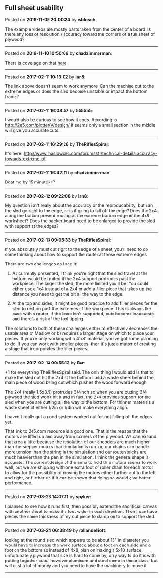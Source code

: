 ## Full sheet usability
Posted on **2016-11-09 20:00:24** by **wblosch**:

The example videos are mostly parts taken from the center of a board. Is there any loss of resolution / accuracy toward the corners of a full sheet of plywood?

---

Posted on **2016-11-10 10:50:06** by **chadzimmerman**:

There is coverage on that [here](http://www.maslowcnc.com/forums/#!/hardware-issues:accuracy-towards-extreme-of)

---

Posted on **2017-02-11 10:13:02** by **ian8**:

The link above doesn't seem to work anymore.  Can the machine cut to the extreme edges or does the sled become unstable or impact the bottom frame?

---

Posted on **2017-02-11 16:08:57** by **555555**:

I would also be curious to see how it does. According to http://2e5.com/plotter/V/design/  it seems only a small section in the middle will give you accurate cuts.

---

Posted on **2017-02-11 16:29:26** by **TheRiflesSpiral**:

It's here: http://www.maslowcnc.com/forums/#!/technical-details:accuracy-towards-extreme-of

---

Posted on **2017-02-11 16:42:11** by **chadzimmerman**:

Beat me by 15 minutes :P

---

Posted on **2017-02-12 09:22:08** by **ian8**:

My question isn't really about the accuracy or the reproducability, but can the sled go right to the edge, or is it going to fall off the edge?  Does the 2x4 along the bottom prevent routing at the extreme bottom edge of the 4x8 worksheet?  Does the backer board need to be enlarged to provide the sled with support at the edges?

---

Posted on **2017-02-13 09:05:33** by **TheRiflesSpiral**:

If you absolutely must cut right to the edge of a sheet, you'll need to do some thinking about how to support the router at those extreme edges. 



There are two challenges as I see it:



1) As currently presented, I think you're right that the sled travel at the bottom would be limited if the 2x4 support protrudes past the workpiece. The larger the sled, the more limited you'll be. You could either use a 1x4 instead of a 2x4 or add a filler piece that takes up the distance you need to get the bit all the way to the edge.



2) At the top and sides, it might be good practice to add filler pieces for the sled to rest on past the extremes of the workpiece. This is always the case with a router; if the base isn't supported, cuts become inaccurate and there's a risk of the tool tipping.



The solutions to both of these challenges either a) effectively decreases the usable area of Maslow or b) requires a larger stage on which to place your pieces. If you're only working wit h 4'x8' material, you've got some planning to do. If you can work with smaller pieces, then it's just a matter of creating a stage that incorporates the filler pieces.

---

Posted on **2017-02-13 09:55:12** by **Bar**:

+1 for everything TheRiflesSpiral said. The only thing I would add is that to make the sled not hit the 2x4 at the bottom I add a waste sheet behind the main piece of wood being cut which pushes the wood forward enough. 



The 2x4 (really 1.5x3.5) protrudes 3/4inch so when you are cutting 3/4 plywood the sled won't hit it and in fact, the 2x4 provides support for the sled when you are cutting all the way to the bottom. For thinner materials a waste sheet of either 1/2in or 1/4in will make everything align. 



I haven't really got a good system worked out for not falling off the edges yet.



That link to 2e5.com resource is a good one. That is the reason that the motors are lifted up and away from corners of the plywood. We can expand that area a little because the resolution of our encoders are much higher than the stepper motors that simulation is run for, our chains can handle more tension than the string in the simulation and our router/bricks are much heavier than the pen in the simulation. I think the general shape is accurate. The current design of the arms to hold th e motors seems to work well, but we are shipping with one extra foot of roller chain for each motor to allow for the possibility of moving the motors either further out to the left and right, or further up if it can be shown that doing so would give better performance.

---

Posted on **2017-03-23 14:07:11** by **spyker**:

I planned to see how it runs first, then possibly extend the sacrificial canvas with another sheet to make it a foot wider in each direction. Then I can have pieces the same thickness of my cut piece to clamp on to support the sled.

---

Posted on **2017-03-24 06:38:49** by **rollandelliott**:

looking at the round sled which appears to be about 18" in diameter you would have to increase the work surface about a foot on each side and a foot on the bottom so instead of 4x8, plan on making a 5x10 surface. unfortunately plywood that size is hard to come by, only way to do it is with putting together cuts., however aluminum and steel come in those sizes, but will cost a lot of money and you need to have the machinery to move it.

---

